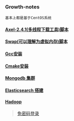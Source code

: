 ### Growth-notes

    基本上都是基于CentOS系统

#### [Axel-2.4.1(多线程下载工具)脚本](./axel)

#### [Swap(可以理解为虚拟内存)脚本](./swap)

#### [Gcc安装](./gcc)

#### [Cmake安装](./cmake)

#### [Mongodb 集群](https://github.com/cavacn/Growth-notes/issues/1)

#### [Elasticsearch 搭建](https://github.com/cavacn/Growth-notes/issues/2)

#### [Hadoop](./hadoop)

> [免密码登录](https://github.com/cavacn/Growth-notes/blob/master/hadoop/noPasswordLogin.sh)
